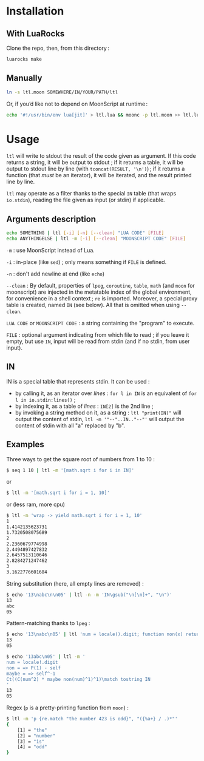# Installation

## With LuaRocks

Clone the repo, then, from this directory :

```sh
luarocks make
```

## Manually

```sh
ln -s ltl.moon SOMEWHERE/IN/YOUR/PATH/ltl
```

Or, if you’d like not to depend on MoonScript at runtime :

```sh
echo '#!/usr/bin/env lua[jit]' > ltl.lua && moonc -p ltl.moon >> ltl.lua && chmod +x ltl.lua [&& mv ltl.lua SOMEWHERE/IN/YOUR/PATH/ltl]
```

# Usage

`ltl` will write to stdout the result of the code given as argument.
If this code returns a string, it will be output to stdout ;
if it returns a table, it will be output to stdout line by line
(with `tconcat(RESULT, '\n')`) ; if it returns a function (that *must*
be an iterator), it will be iterated, and the result printed line by line.

`ltl` may operate as a filter thanks to the special `IN` table (that wraps
`io.stdin`), reading the file given as input (or stdin) if applicable.

## Arguments description

```sh
echo SOMETHING | ltl [-i] [-n] [--clean] "LUA CODE" [FILE]
echo ANYTHINGELSE | ltl -m [-i] [--clean] "MOONSCRIPT CODE" [FILE]
```

`-m` : use MoonScript instead of Lua.

`-i` : in-place (like `sed`) ; only means something if `FILE` is defined.

`-n` : don't add newline at end (like `echo`)

`--clean` : By default, properties of `lpeg`, `coroutine`, `table`, `math`
(and `moon` for moonscript) are injected in the metatable index of the global environment,
for convenience in a shell context ; `re` is imported.
Moreover, a special proxy table is created, named `IN` (see below).
All that is omitted when using `--clean`.

`LUA CODE` or `MOONSCRIPT CODE` : a string containing the "program" to execute.

`FILE` : optional argument indicating from which file to read ; if you leave it empty,
but use `IN`, input will be read from stdin (and if no stdin, from user input).

## IN

IN is a special table that represents stdin. It can be used :

- by calling it, as an iterator over *lines* : `for l in IN` is an equivalent of `for l in io.stdin:lines()` ;
- by indexing it, as a table of *lines* : `IN[2]` is the 2nd line ;
- by invoking a string method on it, as a string : `ltl "print(IN)"` will output the content of stdin, `ltl -m '"--"..IN.."--"'` will output the content of stdin with all "a" replaced by "b".

## Examples

Three ways to get the square root of numbers from 1 to 10 :

```sh
$ seq 1 10 | ltl -m '[math.sqrt i for i in IN]'
```
or
```sh
$ ltl -m '[math.sqrt i for i = 1, 10]'
```
or (less ram, more cpu)
```sh
$ ltl -m 'wrap -> yield math.sqrt i for i = 1, 10'
1
1.4142135623731
1.7320508075689
2
2.2360679774998
2.4494897427832
2.6457513110646
2.8284271247462
3
3.1622776601684
```

String substitution (here, all empty lines are removed) :

```sh
$ echo '13\nabc\n\n05' | ltl -n -m 'IN\gsub("\n[\n]+", "\n")'
13
abc
05
```

Pattern-matching thanks to `lpeg` :

```sh
$ echo '13\nabc\n05' | ltl 'num = locale().digit; function non(x) return P(1) - x end; function maybe(x) return x^-1 end; return Ct((C(num^2) * maybe(non(num)^1))^1):match(tostring(IN))'
13
05
```

```sh
$ echo '13abc\n05' | ltl -m '
num = locale!.digit
non = => P(1) - self
maybe = => self^-1
Ct((C(num^2) * maybe non(num)^1)^1)\match tostring IN
'
13
05
```

Regex (`p` is a pretty-printing function from `moon`) :

```sh
$ ltl -m 'p {re.match "the number 423 is odd}", "({%a+} / .)*"'
{
    [1] = "the"
    [2] = "number"
    [3] = "is"
    [4] = "odd"
}

```
